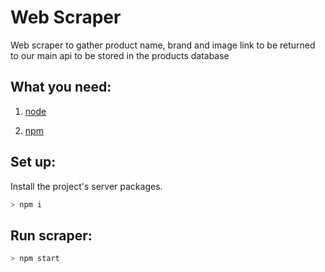 # Web Scraper
Web scraper to gather product name, brand and image link to be returned to our main api to be stored in the products database

## What you need:

1. [node](https://chrome.google.com/webstore/detail/metamask/nkbihfbeogaeaoehlefnkodbefgpgknn?hl=en)

2. [npm](https://www.trufflesuite.com/ganache)


## Set up:

Install the project's server packages.

```bash
> npm i
```

## Run scraper:

```bash
> npm start
```
